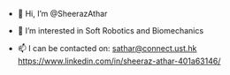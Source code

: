 - 👋 Hi, I’m @SheerazAthar
- 👀 I’m interested in Soft Robotics and Biomechanics

- 📫 I can be contacted on:
sathar@connect.ust.hk
https://www.linkedin.com/in/sheeraz-athar-401a63146/

<!---
SheerazAthar/SheerazAthar is a ✨ special ✨ repository because its `README.md` (this file) appears on your GitHub profile.
You can click the Preview link to take a look at your changes.
--->
